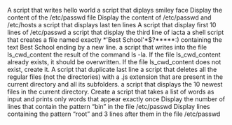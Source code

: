 A script that writes hello world
 a script that diplays smiley face
Display the content of the /etc/passwd file
Display the content of /etc/passwd and /etc/hosts
a script that displays last ten lines
A script that display first 10 lines of /etc/passwd
a script that display the third line of iacta
 a shell script that creates a file named exactly \*\'Best School\'\*$\?\*\*\*\*\*:) containing the text Best School ending by a new line.
 a script that writes into the file ls_cwd_content the result of the command ls -la. If the file ls_cwd_content already exists, it should be overwritten. If the file ls_cwd_content does not exist, create it.
A script that duplicate last line
a script that deletes all the regular files (not the directories) with a .js extension that are present in the current directory and all its subfolders.
a script that displays the 10 newest files in the current directory.
Create a script that takes a list of words as input and prints only words that appear exactly once
Display the number of lines that contain the pattern “bin” in the file /etc/passwd
Display lines containing the pattern “root” and 3 lines after them in the file /etc/passwd
